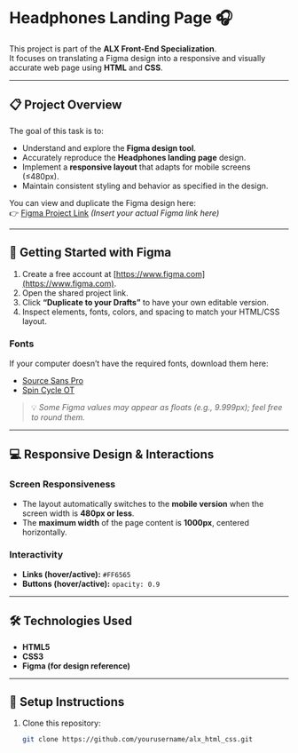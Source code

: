 # Headphones Landing Page 🎧

This project is part of the **ALX Front-End Specialization**.  
It focuses on translating a Figma design into a responsive and visually accurate web page using **HTML** and **CSS**.

---

## 📋 Project Overview

The goal of this task is to:
- Understand and explore the **Figma design tool**.
- Accurately reproduce the **Headphones landing page** design.
- Implement a **responsive layout** that adapts for mobile screens (≤480px).
- Maintain consistent styling and behavior as specified in the design.

You can view and duplicate the Figma design here:  
👉 [Figma Project Link](#) *(Insert your actual Figma link here)*

---

## 🧠 Getting Started with Figma

1. Create a free account at [https://www.figma.com](https://www.figma.com).
2. Open the shared project link.
3. Click **“Duplicate to your Drafts”** to have your own editable version.
4. Inspect elements, fonts, colors, and spacing to match your HTML/CSS layout.

### Fonts

If your computer doesn’t have the required fonts, download them here:
- [Source Sans Pro](https://fonts.google.com/specimen/Source+Sans+Pro)
- [Spin Cycle OT](https://www.cufonfonts.com/font/spin-cycle-ot)

> 💡 *Some Figma values may appear as floats (e.g., 9.999px); feel free to round them.*

---

## 💻 Responsive Design & Interactions

### Screen Responsiveness
- The layout automatically switches to the **mobile version** when the screen width is **480px or less**.
- The **maximum width** of the page content is **1000px**, centered horizontally.

### Interactivity
- **Links (hover/active):** `#FF6565`
- **Buttons (hover/active):** `opacity: 0.9`

---

## 🛠️ Technologies Used

- **HTML5**
- **CSS3**
- **Figma (for design reference)**

---

## 🚀 Setup Instructions

1. Clone this repository:
   ```bash
   git clone https://github.com/yourusername/alx_html_css.git
